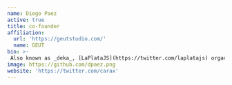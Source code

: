 ```yaml
---
name: Diego Paez
active: true
title: co-founder
affiliation:
  url: 'https://geutstudio.com/'
  name: GEUT
bio: >-
 Also known as _deka_, [LaPlataJS](https://twitter.com/laplatajs) organizer. Dat [comm-comm](https://github.com/dat-land/comm-comm/) host. On a quest for a greater P2P experience.
image: https://github.com/dpaez.png
website: 'https://twitter.com/carax'
---
```

